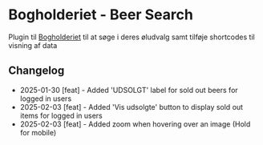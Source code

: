 # Bogholderiet - Beer Search
Plugin til [Bogholderiet](https://bogholderiet.bar/) til at søge i deres øludvalg samt tilføje shortcodes til visning af data

 ## Changelog
 - 2025-01-30 \[feat\] - Added 'UDSOLGT' label for sold out beers for logged in users
 - 2025-02-03 \[feat\] - Added 'Vis udsolgte' button to display sold out items for logged in users
 - 2025-02-03 \[feat\] - Added zoom when hovering over an image (Hold for mobile)